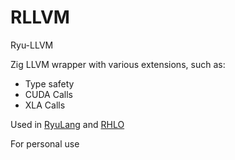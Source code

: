 # RLLVM

Ryu-LLVM

Zig LLVM wrapper with various extensions, such as:
- Type safety
- CUDA Calls
- XLA Calls

Used in [RyuLang](https://github.com/oxrinz/ryulang) and [RHLO](https://github.com/oxrinz/rhlo)

For personal use